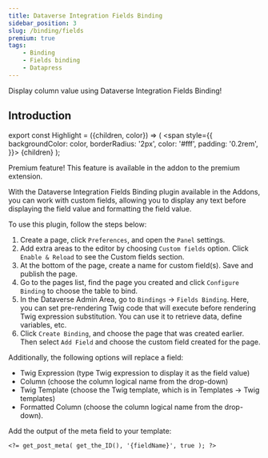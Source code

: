 ```yaml
---
title: Dataverse Integration Fields Binding
sidebar_position: 3
slug: /binding/fields
premium: true
tags:
    - Binding
    - Fields binding
    - Datapress
---
```


<p class="lead">Display column value using Dataverse Integration Fields Binding!</p>

## Introduction

export const Highlight = ({children, color}) => (
  <span
    style={{
      backgroundColor: color,
      borderRadius: '2px',
      color: '#fff',
      padding: '0.2rem',
    }}>
    {children}
  </span>
);

<Highlight color="#25c2a0">Premium feature! This feature is available in the addon to the premium extension.</Highlight>

With the Dataverse Integration Fields Binding plugin available in the Addons, you can work with custom fields, allowing you to display any text before displaying the field value and formatting the field value.

To use this plugin, follow the steps below:
1. Create a page, click `Preferences`, and open the `Panel` settings.
2. Add extra areas to the editor by choosing `Custom fields` option. Click `Enable & Reload` to see the Custom fields section.
3. At the bottom of the page, create a name for custom field(s). Save and publish the page.
4. Go to the pages list, find the page you created and click `Configure Binding` to choose the table to bind.
5. In the Dataverse Admin Area, go to `Bindings` -> `Fields Binding`. Here, you can set pre-rendering Twig code that will execute before rendering Twig expression substitution. You can use it to retrieve data, define variables, etc.
6. Click `Create Binding`, and choose the page that was created earlier. Then select `Add Field` and choose the custom field created for the page.

Additionally, the following options will replace a field:
- Twig Expression (type Twig expression to display it as the field value)
- Column (choose the column logical name from the drop-down)
- Twig Template (choose the Twig template, which is in Templates -> Twig templates)
- Formatted Column (choose the column logical name from the drop-down).

Add the output of the meta field to your template:

```twig
<?= get_post_meta( get_the_ID(), '{fieldName}', true ); ?>
```
